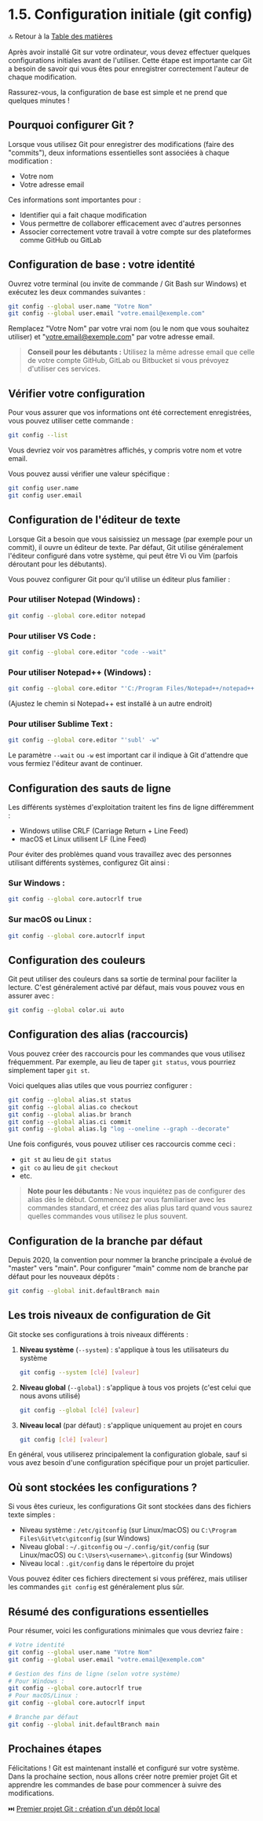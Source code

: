 # 1.5. Configuration initiale (git config)

🔝 Retour à la [Table des matières](/SOMMAIRE.md)

Après avoir installé Git sur votre ordinateur, vous devez effectuer quelques configurations initiales avant de l'utiliser. Cette étape est importante car Git a besoin de savoir qui vous êtes pour enregistrer correctement l'auteur de chaque modification.

Rassurez-vous, la configuration de base est simple et ne prend que quelques minutes !

## Pourquoi configurer Git ?

Lorsque vous utilisez Git pour enregistrer des modifications (faire des "commits"), deux informations essentielles sont associées à chaque modification :
- Votre nom
- Votre adresse email

Ces informations sont importantes pour :
- Identifier qui a fait chaque modification
- Vous permettre de collaborer efficacement avec d'autres personnes
- Associer correctement votre travail à votre compte sur des plateformes comme GitHub ou GitLab

## Configuration de base : votre identité

Ouvrez votre terminal (ou invite de commande / Git Bash sur Windows) et exécutez les deux commandes suivantes :

```bash
git config --global user.name "Votre Nom"
git config --global user.email "votre.email@exemple.com"
```

Remplacez "Votre Nom" par votre vrai nom (ou le nom que vous souhaitez utiliser) et "votre.email@exemple.com" par votre adresse email.

> **Conseil pour les débutants :** Utilisez la même adresse email que celle de votre compte GitHub, GitLab ou Bitbucket si vous prévoyez d'utiliser ces services.

## Vérifier votre configuration

Pour vous assurer que vos informations ont été correctement enregistrées, vous pouvez utiliser cette commande :

```bash
git config --list
```

Vous devriez voir vos paramètres affichés, y compris votre nom et votre email.

Vous pouvez aussi vérifier une valeur spécifique :

```bash
git config user.name
git config user.email
```

## Configuration de l'éditeur de texte

Lorsque Git a besoin que vous saisissiez un message (par exemple pour un commit), il ouvre un éditeur de texte. Par défaut, Git utilise généralement l'éditeur configuré dans votre système, qui peut être Vi ou Vim (parfois déroutant pour les débutants).

Vous pouvez configurer Git pour qu'il utilise un éditeur plus familier :

### Pour utiliser Notepad (Windows) :

```bash
git config --global core.editor notepad
```

### Pour utiliser VS Code :

```bash
git config --global core.editor "code --wait"
```

### Pour utiliser Notepad++ (Windows) :

```bash
git config --global core.editor "'C:/Program Files/Notepad++/notepad++.exe' -multiInst -notabbar -nosession -noPlugin"
```
(Ajustez le chemin si Notepad++ est installé à un autre endroit)

### Pour utiliser Sublime Text :

```bash
git config --global core.editor "'subl' -w"
```

Le paramètre `--wait` ou `-w` est important car il indique à Git d'attendre que vous fermiez l'éditeur avant de continuer.

## Configuration des sauts de ligne

Les différents systèmes d'exploitation traitent les fins de ligne différemment :
- Windows utilise CRLF (Carriage Return + Line Feed)
- macOS et Linux utilisent LF (Line Feed)

Pour éviter des problèmes quand vous travaillez avec des personnes utilisant différents systèmes, configurez Git ainsi :

### Sur Windows :

```bash
git config --global core.autocrlf true
```

### Sur macOS ou Linux :

```bash
git config --global core.autocrlf input
```

## Configuration des couleurs

Git peut utiliser des couleurs dans sa sortie de terminal pour faciliter la lecture. C'est généralement activé par défaut, mais vous pouvez vous en assurer avec :

```bash
git config --global color.ui auto
```

## Configuration des alias (raccourcis)

Vous pouvez créer des raccourcis pour les commandes que vous utilisez fréquemment. Par exemple, au lieu de taper `git status`, vous pourriez simplement taper `git st`.

Voici quelques alias utiles que vous pourriez configurer :

```bash
git config --global alias.st status
git config --global alias.co checkout
git config --global alias.br branch
git config --global alias.ci commit
git config --global alias.lg "log --oneline --graph --decorate"
```

Une fois configurés, vous pouvez utiliser ces raccourcis comme ceci :
- `git st` au lieu de `git status`
- `git co` au lieu de `git checkout`
- etc.

> **Note pour les débutants :** Ne vous inquiétez pas de configurer des alias dès le début. Commencez par vous familiariser avec les commandes standard, et créez des alias plus tard quand vous saurez quelles commandes vous utilisez le plus souvent.

## Configuration de la branche par défaut

Depuis 2020, la convention pour nommer la branche principale a évolué de "master" vers "main". Pour configurer "main" comme nom de branche par défaut pour les nouveaux dépôts :

```bash
git config --global init.defaultBranch main
```

## Les trois niveaux de configuration de Git

Git stocke ses configurations à trois niveaux différents :

1. **Niveau système** (`--system`) : s'applique à tous les utilisateurs du système
   ```bash
   git config --system [clé] [valeur]
   ```

2. **Niveau global** (`--global`) : s'applique à tous vos projets (c'est celui que nous avons utilisé)
   ```bash
   git config --global [clé] [valeur]
   ```

3. **Niveau local** (par défaut) : s'applique uniquement au projet en cours
   ```bash
   git config [clé] [valeur]
   ```

En général, vous utiliserez principalement la configuration globale, sauf si vous avez besoin d'une configuration spécifique pour un projet particulier.

## Où sont stockées les configurations ?

Si vous êtes curieux, les configurations Git sont stockées dans des fichiers texte simples :

- Niveau système : `/etc/gitconfig` (sur Linux/macOS) ou `C:\Program Files\Git\etc\gitconfig` (sur Windows)
- Niveau global : `~/.gitconfig` ou `~/.config/git/config` (sur Linux/macOS) ou `C:\Users\<username>\.gitconfig` (sur Windows)
- Niveau local : `.git/config` dans le répertoire du projet

Vous pouvez éditer ces fichiers directement si vous préférez, mais utiliser les commandes `git config` est généralement plus sûr.

## Résumé des configurations essentielles

Pour résumer, voici les configurations minimales que vous devriez faire :

```bash
# Votre identité
git config --global user.name "Votre Nom"
git config --global user.email "votre.email@exemple.com"

# Gestion des fins de ligne (selon votre système)
# Pour Windows :
git config --global core.autocrlf true
# Pour macOS/Linux :
git config --global core.autocrlf input

# Branche par défaut
git config --global init.defaultBranch main
```

## Prochaines étapes

Félicitations ! Git est maintenant installé et configuré sur votre système. Dans la prochaine section, nous allons créer notre premier projet Git et apprendre les commandes de base pour commencer à suivre des modifications.

⏭️ [Premier projet Git : création d'un dépôt local](/module-1-introduction-a-git/06-premier-projet-git.md)
